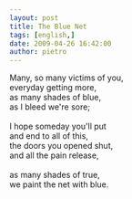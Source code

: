 ```yaml
---
layout: post
title: The Blue Net
tags: [english,]
date: 2009-04-26 16:42:00
author: pietro
---
```

Many, so many victims of you,<br/>everyday getting more,<br/>as many shades of blue,<br/>as I bleed we're sore;<br/><br/>I hope someday you'll put<br/>and end to all of this,<br/>the doors you opened shut,<br/>and all the pain release,<br/><br/>as many shades of true,<br/>we paint the net with blue.
